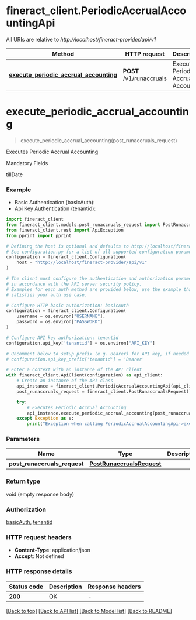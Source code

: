 # fineract_client.PeriodicAccrualAccountingApi

All URIs are relative to *http://localhost/fineract-provider/api/v1*

Method | HTTP request | Description
------------- | ------------- | -------------
[**execute_periodic_accrual_accounting**](PeriodicAccrualAccountingApi.md#execute_periodic_accrual_accounting) | **POST** /v1/runaccruals | Executes Periodic Accrual Accounting


# **execute_periodic_accrual_accounting**
> execute_periodic_accrual_accounting(post_runaccruals_request)

Executes Periodic Accrual Accounting

Mandatory Fields

tillDate


### Example

* Basic Authentication (basicAuth):
* Api Key Authentication (tenantid):

```python
import fineract_client
from fineract_client.models.post_runaccruals_request import PostRunaccrualsRequest
from fineract_client.rest import ApiException
from pprint import pprint

# Defining the host is optional and defaults to http://localhost/fineract-provider/api/v1
# See configuration.py for a list of all supported configuration parameters.
configuration = fineract_client.Configuration(
    host = "http://localhost/fineract-provider/api/v1"
)

# The client must configure the authentication and authorization parameters
# in accordance with the API server security policy.
# Examples for each auth method are provided below, use the example that
# satisfies your auth use case.

# Configure HTTP basic authorization: basicAuth
configuration = fineract_client.Configuration(
    username = os.environ["USERNAME"],
    password = os.environ["PASSWORD"]
)

# Configure API key authorization: tenantid
configuration.api_key['tenantid'] = os.environ["API_KEY"]

# Uncomment below to setup prefix (e.g. Bearer) for API key, if needed
# configuration.api_key_prefix['tenantid'] = 'Bearer'

# Enter a context with an instance of the API client
with fineract_client.ApiClient(configuration) as api_client:
    # Create an instance of the API class
    api_instance = fineract_client.PeriodicAccrualAccountingApi(api_client)
    post_runaccruals_request = fineract_client.PostRunaccrualsRequest() # PostRunaccrualsRequest | 

    try:
        # Executes Periodic Accrual Accounting
        api_instance.execute_periodic_accrual_accounting(post_runaccruals_request)
    except Exception as e:
        print("Exception when calling PeriodicAccrualAccountingApi->execute_periodic_accrual_accounting: %s\n" % e)
```



### Parameters


Name | Type | Description  | Notes
------------- | ------------- | ------------- | -------------
 **post_runaccruals_request** | [**PostRunaccrualsRequest**](PostRunaccrualsRequest.md)|  | 

### Return type

void (empty response body)

### Authorization

[basicAuth](../README.md#basicAuth), [tenantid](../README.md#tenantid)

### HTTP request headers

 - **Content-Type**: application/json
 - **Accept**: Not defined

### HTTP response details

| Status code | Description | Response headers |
|-------------|-------------|------------------|
**200** | OK |  -  |

[[Back to top]](#) [[Back to API list]](../README.md#documentation-for-api-endpoints) [[Back to Model list]](../README.md#documentation-for-models) [[Back to README]](../README.md)

